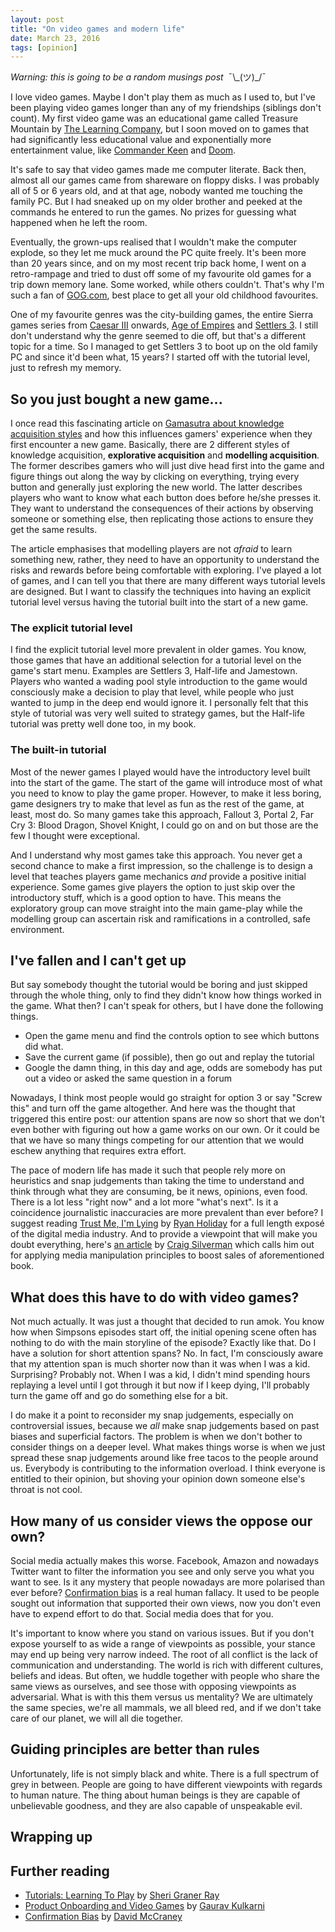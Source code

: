 ```yaml
---
layout: post
title: "On video games and modern life"
date: March 23, 2016
tags: [opinion]
---
```


*Warning: this is going to be a random musings post* <span class="kaomoji">&nbsp;¯\\\_(ツ)\_/¯</span>

I love video games. Maybe I don't play them as much as I used to, but I've been playing video games longer than any of my friendships (siblings don't count). My first video game was an educational game called Treasure Mountain by [The Learning Company](https://en.wikipedia.org/wiki/The_Learning_Company), but I soon moved on to games that had significantly less educational value and exponentially more entertainment value, like [Commander Keen](https://en.wikipedia.org/wiki/Commander_Keen) and [Doom](https://www.gog.com/game/the_ultimate_doom). 

It's safe to say that video games made me computer literate. Back then, almost all our games came from shareware on floppy disks. I was probably all of 5 or 6 years old, and at that age, nobody wanted me touching the family PC. But I had sneaked up on my older brother and peeked at the commands he entered to run the games. No prizes for guessing what happened when he left the room.

Eventually, the grown-ups realised that I wouldn't make the computer explode, so they let me muck around the PC quite freely. It's been more than 20 years since, and on my most recent trip back home, I went on a retro-rampage and tried to dust off some of my favourite old games for a trip down memory lane. Some worked, while others couldn't. That's why I'm such a fan of [GOG.com](https://www.gog.com/), best place to get all your old childhood favourites.

One of my favourite genres was the city-building games, the entire Sierra games series from [Caesar III](https://www.gog.com/game/caesar_3) onwards, [Age of Empires](http://aoe.heavengames.com/) and [Settlers 3](https://www.gog.com/game/the_settlers_3_ultimate_collection). I still don't understand why the genre seemed to die off, but that's a different topic for a time. So I managed to get Settlers 3 to boot up on the old family PC and since it'd been what, 15 years? I started off with the tutorial level, just to refresh my memory.

## So you just bought a new game...

I once read this fascinating article on [Gamasutra about knowledge acquisition styles](http://www.gamasutra.com/view/feature/134531/tutorials_learning_to_play.php) and how this influences gamers' experience when they first encounter a new game. Basically, there are 2 different styles of knowledge acquisition, **explorative acquisition** and **modelling acquisition**. The former describes gamers who will just dive head first into the game and figure things out along the way by clicking on everything, trying every button and generally just exploring the new world. The latter describes players who want to know what each button does before he/she presses it. They want to understand the consequences of their actions by observing someone or something else, then replicating those actions to ensure they get the same results.

The article emphasises that modelling players are not *afraid* to learn something new, rather, they need to have an opportunity to understand the risks and rewards before being comfortable with exploring. I've played a lot of games, and I can tell you that there are many different ways tutorial levels are designed. But I want to classify the techniques into having an explicit tutorial level versus having the tutorial built into the start of a new game.

### The explicit tutorial level

I find the explicit tutorial level more prevalent in older games. You know, those games that have an additional selection for a tutorial level on the game's start menu. Examples are Settlers 3, Half-life and Jamestown. Players who wanted a wading pool style introduction to the game would consciously make a decision to play that level, while people who just wanted to jump in the deep end would ignore it. I personally felt that this style of tutorial was very well suited to strategy games, but the Half-life tutorial was pretty well done too, in my book.

### The built-in tutorial

Most of the newer games I played would have the introductory level built into the start of the game. The start of the game will introduce most of what you need to know to play the game proper. However, to make it less boring, game designers try to make that level as fun as the rest of the game, at least, most do. So many games take this approach, Fallout 3, Portal 2, Far Cry 3: Blood Dragon, Shovel Knight, I could go on and on but those are the few I thought were exceptional. 

And I understand why most games take this approach. You never get a second chance to make a first impression, so the challenge is to design a level that teaches players game mechanics *and* provide a positive initial experience. Some games give players the option to just skip over the introductory stuff, which is a good option to have. This means the exploratory group can move straight into the main game-play while the modelling group can ascertain risk and ramifications in a controlled, safe environment.

## I've fallen and I can't get up

But say somebody thought the tutorial would be boring and just skipped through the whole thing, only to find they didn't know how things worked in the game. What then? I can't speak for others, but I have done the following things. 

- Open the game menu and find the controls option to see which buttons did what.
- Save the current game (if possible), then go out and replay the tutorial
- Google the damn thing, in this day and age, odds are somebody has put out a video or asked the same question in a forum

Nowadays, I think most people would go straight for option 3 or say "Screw this" and turn off the game altogether. And here was the thought that triggered this entire post: our attention spans are now so short that we don't even bother with figuring out how a game works on our own. Or it could be that we have so many things competing for our attention that we would eschew anything that requires extra effort.

The pace of modern life has made it such that people rely more on heuristics and snap judgements than taking the time to understand and think through what they are consuming, be it news, opinions, even food. There is a lot less "right now" and a lot more "what's next". Is it a coincidence journalistic inaccuracies are more prevalent than ever before? I suggest reading [Trust Me, I'm Lying](http://trustmeimlying.com/) by [Ryan Holiday](http://ryanholiday.net/) for a full length exposé of the digital media industry. And to provide a viewpoint that will make you doubt everything, here's [an article](http://www.poynter.org/2012/telling-the-truth-about-media-manipulator-ryan-holiday/181742/) by [Craig Silverman](http://www.craigsilverman.ca/) which calls him out for applying media manipulation principles to boost sales of aforementioned book. 

## What does this have to do with video games?

Not much actually. It was just a thought that decided to run amok. You know how when Simpsons episodes start off, the initial opening scene often has nothing to do with the main storyline of the episode? Exactly like that. Do I have a solution for short attention spans? No. In fact, I'm consciously aware that my attention span is much shorter now than it was when I was a kid. Surprising? Probably not. When I was a kid, I didn't mind spending hours replaying a level until I got through it but now if I keep dying, I'll probably turn the game off and go do something else for a bit.

I do make it a point to reconsider my snap judgements, especially on controversial issues, because we *all* make snap judgements based on past biases and superficial factors. The problem is when we don't bother to consider things on a deeper level. What makes things worse is when we just spread these snap judgements around like free tacos to the people around us. Everybody is contributing to the information overload. I think everyone is entitled to their opinion, but shoving your opinion down someone else's throat is not cool. 

## How many of us consider views the oppose our own?

Social media actually makes this worse. Facebook, Amazon and nowadays Twitter want to filter the information you see and only serve you what you want to see. Is it any mystery that people nowadays are more polarised than ever before? [Confirmation bias](http://youarenotsosmart.com/2010/06/23/confirmation-bias/) is a real human fallacy. It used to be people sought out information that supported their own views, now you don't even have to expend effort to do that. Social media does that for you.

It's important to know where you stand on various issues. But if you don't expose yourself to as wide a range of viewpoints as possible, your stance may end up being very narrow indeed. The root of all conflict is the lack of communication and understanding. The world is rich with different cultures, beliefs and ideas. But often, we huddle together with people who share the same views as ourselves, and see those with opposing viewpoints as adversarial. What is with this them versus us mentality? We are ultimately the same species, we're all mammals, we all bleed red, and if we don't take care of our planet, we will all die together.

## Guiding principles are better than rules

Unfortunately, life is not simply black and white. There is a full spectrum of grey in between. People are going to have different viewpoints with regards to human nature. The thing about human beings is they are capable of unbelievable goodness, and they are also capable of unspeakable evil. 

## Wrapping up



## Further reading

- [Tutorials: Learning To Play](http://www.gamasutra.com/view/feature/134531/tutorials_learning_to_play.php) by [Sheri Graner Ray](http://sherigranerray.com/)
- [Product Onboarding and Video Games](https://medium.com/@gauravkulkarni/product-onboarding-and-video-games-4fcdbaeece60#.ebk0pj8jl) by [Gaurav Kulkarni](https://www.facebook.com/gaurav.kulkarni)
- [Confirmation Bias](http://youarenotsosmart.com/2010/06/23/confirmation-bias/) by [David McCraney](http://davidmcraney.com/)
